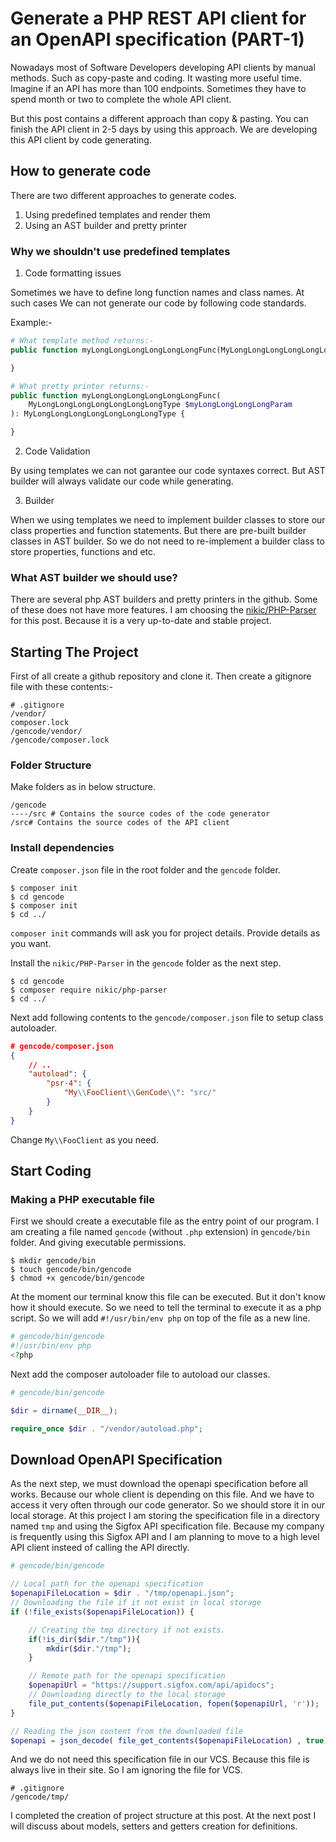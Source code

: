 # Generate a PHP REST API client for an OpenAPI specification (PART-1)

Nowadays most of Software Developers developing API clients by manual
methods. Such as copy-paste and coding. It wasting more useful time. 
Imagine if an API has more than 100 endpoints. Sometimes they have to 
spend month or two to complete the whole API client.

But this post contains a different approach than copy & pasting. You can
finish the API client in 2-5 days by using this approach. We are
developing this API client by code generating.

## How to generate code

There are two different approaches to generate codes.

1. Using predefined templates and render them
2. Using an AST builder and pretty printer

### Why we shouldn't use predefined templates

1. Code formatting issues

Sometimes we have to define long function names and class names. At such
cases We can not generate our code by following code standards.

Example:-
```php
# What template method returns:-
public function myLongLongLongLongLongLongFunc(MyLongLongLongLongLongLongLongType $myLongLongLongLongParam): MyLongLongLongLongLongLongLongType {

}

# What pretty printer returns:-
public function myLongLongLongLongLongLongFunc(
    MyLongLongLongLongLongLongLongType $myLongLongLongLongParam
): MyLongLongLongLongLongLongLongType {

}

```

2. Code Validation

By using templates we can not garantee our code syntaxes correct. But AST
builder will always validate our code while generating.

3. Builder

When we using templates we need to implement builder classes to store 
our class properties and function statements. But there are pre-built 
builder classes in AST builder. So we do not need to re-implement a
builder class to store properties, functions and etc. 

### What AST builder we should use?

There are several php AST builders and pretty printers in the github. 
Some of these does not have more features. I am choosing the 
[nikic/PHP-Parser](https://github.com/nikic/PHP-Parser) for this post. 
Because it is a very up-to-date and stable project.

## Starting The Project

First of all create a github repository and clone it. Then create a 
gitignore file with these contents:-

```
# .gitignore
/vendor/
composer.lock
/gencode/vendor/
/gencode/composer.lock
```

### Folder Structure

Make folders as in below structure.

```
/gencode
----/src # Contains the source codes of the code generator
/src# Contains the source codes of the API client
```

### Install dependencies
Create `composer.json` file in the root folder and the `gencode` folder.

```
$ composer init
$ cd gencode
$ composer init
$ cd ../
```

`composer init` commands will ask you for project details. Provide
details as you want.

Install the `nikic/PHP-Parser` in the `gencode` folder as the next step.

```
$ cd gencode
$ composer require nikic/php-parser
$ cd ../
```

Next add following contents to the `gencode/composer.json` file to setup
class autoloader.

```json
# gencode/composer.json
{
    // ..
    "autoload": {
        "psr-4": {
            "My\\FooClient\\GenCode\\": "src/"
        }
    }
}

```

Change `My\\FooClient` as you need.

## Start Coding

### Making a PHP executable file

First we should create a executable file as the entry point of our
program. I am creating a file named `gencode` (without `.php` extension)
in `gencode/bin` folder. And giving executable permissions.

```
$ mkdir gencode/bin
$ touch gencode/bin/gencode
$ chmod +x gencode/bin/gencode
```
At the moment our terminal know this file can be executed. But it don't 
know how it should execute. So we need to tell the terminal to execute 
it as a php script. So we will add `#!/usr/bin/env php` on top of the 
file as a new line.

```php
# gencode/bin/gencode
#!/usr/bin/env php
<?php

```

Next add the composer autoloader file to autoload our classes.

```php
# gencode/bin/gencode

$dir = dirname(__DIR__);

require_once $dir . "/vendor/autoload.php";
```

## Download OpenAPI Specification

As the next step, we must download the openapi specification before all
works. Because our whole client is depending on
this file. And we have to access it very often through
our code generator. So we should store it in our local storage. At this
project I am storing the specification file in a directory named `tmp`
and using the Sigfox API specification file. Because my company is
frequently using this Sigfox API and I am planning to move to a high
level API client insteed of calling the API directly.

```php
# gencode/bin/gencode

// Local path for the openapi specification
$openapiFileLocation = $dir . "/tmp/openapi.json";
// Downloading the file if it not exist in local storage
if (!file_exists($openapiFileLocation)) {

    // Creating the tmp directory if not exists.
    if(!is_dir($dir."/tmp")){
        mkdir($dir."/tmp");
    }

    // Remote path for the openapi specification
    $openapiUrl = "https://support.sigfox.com/api/apidocs";
    // Downloading directly to the local storage
    file_put_contents($openapiFileLocation, fopen($openapiUrl, 'r'));
}

// Reading the json content from the downloaded file
$openapi = json_decode( file_get_contents($openapiFileLocation) , true);
```

And we do not need this specification file in our VCS. Because this file
is always live in their site. So I am ignoring the file for VCS.

```
# .gitignore
/gencode/tmp/
```

I completed the creation of project structure at this post. At the next 
post I will discuss about models, setters and getters creation for
definitions.
